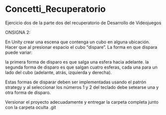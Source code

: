 # Concetti_Recuperatorio
Ejercicio dos de la parte dos del recuperatorio de Desarrollo de Videojuegos

ONSIGNA 2:

En Unity crear una escena que contenga un cubo en alguna ubicación. Hacer que al presionar espacio el cubo “dispare”. La forma en que dispara puede variar:

la primera forma de disparo es que salga una esfera hacia adelante.
la segunda forma de disparo es que salgan cuatro esferas, cada una para un lado del cubo (adelante, atrás, izquierda y derecha).

Estas formas de disparar deben ser implementadas usando el patrón strategy y al seleccionar los números 1 y 2 del teclado debe setearse una y otra forma de disparo.

Versionar el proyecto adecuadamente y entregar la carpeta completa junto con la carpeta oculta .git
